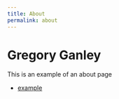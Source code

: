 ```yaml
---
title: About
permalink: about
---
```


# Gregory Ganley

This is an example of an about page

* [example](example.com)
